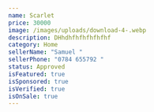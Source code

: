 ```yaml
---
name: Scarlet
price: 30000
image: /images/uploads/download-4-.webp
description: DH﻿hdhfhfhfhfhfhf
category: Home
sellerName: "Samuel "
sellerPhone: "0784 655792 "
status: Approved
isFeatured: true
isSponsored: true
isVerified: true
isOnSale: true
---
```

